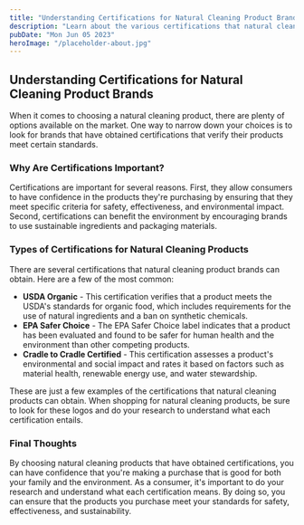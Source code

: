 ```yaml
---
title: "Understanding Certifications for Natural Cleaning Product Brands"
description: "Learn about the various certifications that natural cleaning product brands can obtain, and how they benefit both consumers and the environment. Read on to discover more."
pubDate: "Mon Jun 05 2023"
heroImage: "/placeholder-about.jpg"
---
```


## Understanding Certifications for Natural Cleaning Product Brands

When it comes to choosing a natural cleaning product, there are plenty of options available on the market. One way to narrow down your choices is to look for brands that have obtained certifications that verify their products meet certain standards.

### Why Are Certifications Important?

Certifications are important for several reasons. First, they allow consumers to have confidence in the products they&#39;re purchasing by ensuring that they meet specific criteria for safety, effectiveness, and environmental impact. Second, certifications can benefit the environment by encouraging brands to use sustainable ingredients and packaging materials.

### Types of Certifications for Natural Cleaning Products

There are several certifications that natural cleaning product brands can obtain. Here are a few of the most common:

- **USDA Organic** - This certification verifies that a product meets the USDA&#39;s standards for organic food, which includes requirements for the use of natural ingredients and a ban on synthetic chemicals.
- **EPA Safer Choice** - The EPA Safer Choice label indicates that a product has been evaluated and found to be safer for human health and the environment than other competing products.
- **Cradle to Cradle Certified** - This certification assesses a product&#39;s environmental and social impact and rates it based on factors such as material health, renewable energy use, and water stewardship.

These are just a few examples of the certifications that natural cleaning products can obtain. When shopping for natural cleaning products, be sure to look for these logos and do your research to understand what each certification entails.

### Final Thoughts

By choosing natural cleaning products that have obtained certifications, you can have confidence that you&#39;re making a purchase that is good for both your family and the environment. As a consumer, it&#39;s important to do your research and understand what each certification means. By doing so, you can ensure that the products you purchase meet your standards for safety, effectiveness, and sustainability.